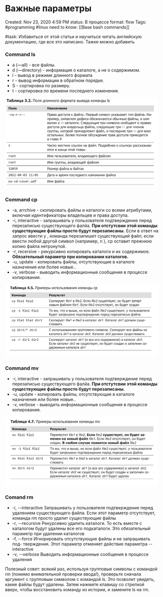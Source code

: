 # Важные параметры

Created: Nov 23, 2020 4:59 PM
status: В процессе
format: flow
Tags: #programming #linux 
need to know: [[Base  bash commands]]

#task: Избавиться от этой статьи и научиться читать английскую документацию, где все это написано. Тажке можно добавить 

### Command ls

 - a (—all) - все файлы.
 - d (—directory) - информация о каталоге, а не о содержимом.
 - l - вывод в режиме длинного формата
 - r - вывод информации в обратном порядке.
 - S - сортировка по размеру.
 - t - сортировка по времени последнего изменения.

![%D0%92%D0%B0%D0%B6%D0%BD%D1%8B%D0%B5%20%D0%BF%D0%B0%D1%80%D0%B0%D0%BC%D0%B5%D1%82%D1%80%D1%8B%207a0a7667c1c2438bb67999e182ae73f3/Untitled%201.png](Images/Programming/%D0%92%D0%B0%D0%B6%D0%BD%D1%8B%D0%B5%20%D0%BF%D0%B0%D1%80%D0%B0%D0%BC%D0%B5%D1%82%D1%80%D1%8B%207a0a7667c1c2438bb67999e182ae73f3/Untitled%201.png)

### Command cp

- -a, arrchive - скопировать файлы и каталоги со всеми атрибутами, включая идентификаторы владельцев и права доступа.
- -i, interactive - запрашивать у пользователя подтверждение перед перезаписью существующего фалйа. **При отстутсвии этой команды существующие файлы просто будут перезаписаны.**  Если в ответ на запрос ввести y , команда перезапишет существующий файл; если ввести любой другой символ (например, n ), cp оставит прежнюю копию файла нетронутой.
- -r, recersive - рекурсивно копировать каталоги и их содержимое. **Обязательный параметр при копировании каталогов.**
- -u, update - копировать файлы, отсутствующие в каталоге назначения или более новые..
- -v, verbose - выводить информационные сообщения в процессе копирования.

![%D0%92%D0%B0%D0%B6%D0%BD%D1%8B%D0%B5%20%D0%BF%D0%B0%D1%80%D0%B0%D0%BC%D0%B5%D1%82%D1%80%D1%8B%207a0a7667c1c2438bb67999e182ae73f3/Untitled%202.png](Images/Programming/%D0%92%D0%B0%D0%B6%D0%BD%D1%8B%D0%B5%20%D0%BF%D0%B0%D1%80%D0%B0%D0%BC%D0%B5%D1%82%D1%80%D1%8B%207a0a7667c1c2438bb67999e182ae73f3/Untitled%202.png)

### Command mv

- -i, interactive - запрашивать у пользователя подтверждение перед перезаписью существующего фалйа. **При отстутсвии этой команды существующие файлы просто будут перезаписаны.**
- -u, update - копировать файлы, отсутствующие в каталоге назначения или более новые..
- -v, verbose - выводить информационные сообщения в процессе копирования.

![%D0%92%D0%B0%D0%B6%D0%BD%D1%8B%D0%B5%20%D0%BF%D0%B0%D1%80%D0%B0%D0%BC%D0%B5%D1%82%D1%80%D1%8B%207a0a7667c1c2438bb67999e182ae73f3/Untitled%203.png](Images/Programming/%D0%92%D0%B0%D0%B6%D0%BD%D1%8B%D0%B5%20%D0%BF%D0%B0%D1%80%D0%B0%D0%BC%D0%B5%D1%82%D1%80%D1%8B%207a0a7667c1c2438bb67999e182ae73f3/Untitled%203.png)

### Comand rm

- -i, --interactive Запрашивать у пользователя подтверждение перед удалением
существующего файла. Если этот параметр отсутствует,
команда rm просто удалит существующие файлы
- -r, --recursive Рекурсивно удалить каталоги. То есть вместе с каталогом будут
удалены все его подкаталоги. Это обязательный параметр при
удалении каталогов
- -f, --force Игнорировать отсутствующие файлы и не запрашивать под-
тверждения. Этот параметр отменяет действие параметра
--interactive
- -v, --verbose Выводить информационные сообщения в процессе удаления

Полезный совет: всякий раз, используя групповые символы с командой rm (помимо
внимательной проверки ввода!), проверьте сначала аргумент с групповым символом
с командой ls. Это позволит увидеть, какие файлы будут удалены. Затем нажмите клавишу со стрелкой вверх, чтобы восстановить команду из истории, и замените ls на rm.